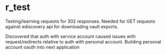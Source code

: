 # r_test
Testing/learning requests for 302 responses.  Needed for GET requests against ediscovery api for downloading vault exports.

Discovered that auth with service account caused issues with request/redirects relative to auth with personal account.  Building personal account oauth into next application

